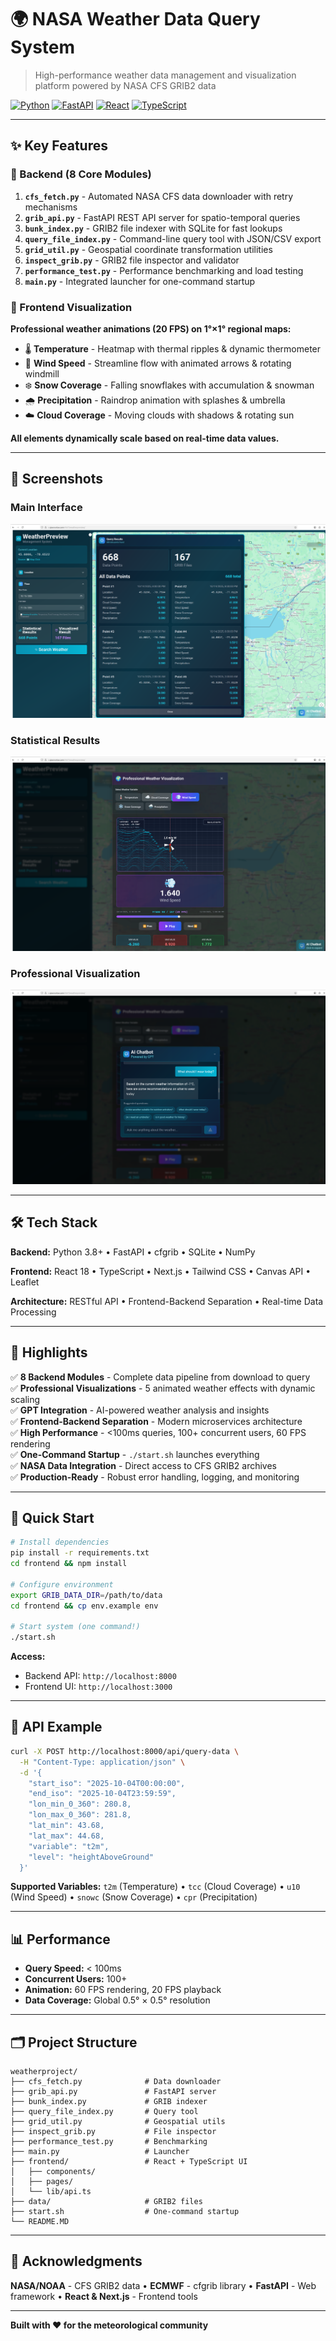 # 🌍 NASA Weather Data Query System

> High-performance weather data management and visualization platform powered by NASA CFS GRIB2 data

[![Python](https://img.shields.io/badge/Python-3.8+-blue.svg)](https://www.python.org/)
[![FastAPI](https://img.shields.io/badge/FastAPI-0.100+-green.svg)](https://fastapi.tiangolo.com/)
[![React](https://img.shields.io/badge/React-18+-61DAFB.svg)](https://reactjs.org/)
[![TypeScript](https://img.shields.io/badge/TypeScript-5+-3178C6.svg)](https://www.typescriptlang.org/)

---

## ✨ Key Features

### 🔧 Backend (8 Core Modules)

1. **`cfs_fetch.py`** - Automated NASA CFS data downloader with retry mechanisms
2. **`grib_api.py`** - FastAPI REST API server for spatio-temporal queries
3. **`bunk_index.py`** - GRIB2 file indexer with SQLite for fast lookups
4. **`query_file_index.py`** - Command-line query tool with JSON/CSV export
5. **`grid_util.py`** - Geospatial coordinate transformation utilities
6. **`inspect_grib.py`** - GRIB2 file inspector and validator
7. **`performance_test.py`** - Performance benchmarking and load testing
8. **`main.py`** - Integrated launcher for one-command startup

### 🎨 Frontend Visualization

**Professional weather animations (20 FPS) on 1°×1° regional maps:**

- 🌡️ **Temperature** - Heatmap with thermal ripples & dynamic thermometer
- 💨 **Wind Speed** - Streamline flow with animated arrows & rotating windmill  
- ❄️ **Snow Coverage** - Falling snowflakes with accumulation & snowman
- 🌧️ **Precipitation** - Raindrop animation with splashes & umbrella
- ☁️ **Cloud Coverage** - Moving clouds with shadows & rotating sun

**All elements dynamically scale based on real-time data values.**

---

## 📸 Screenshots

### Main Interface
![Main Interface](Screenshots/Screenshot%20from%202025-10-05%2020-39-42.png)

### Statistical Results
![Statistical Results](Screenshots/Screenshot%20from%202025-10-05%2020-41-26.png)

### Professional Visualization
![Visualization](Screenshots/Screenshot%20from%202025-10-05%2020-43-34.png)

---

## 🛠️ Tech Stack

**Backend:** Python 3.8+ • FastAPI • cfgrib • SQLite • NumPy

**Frontend:** React 18 • TypeScript • Next.js • Tailwind CSS • Canvas API • Leaflet

**Architecture:** RESTful API • Frontend-Backend Separation • Real-time Data Processing

---

## 🌟 Highlights

✅ **8 Backend Modules** - Complete data pipeline from download to query  
✅ **Professional Visualizations** - 5 animated weather effects with dynamic scaling  
✅ **GPT Integration** - AI-powered weather analysis and insights  
✅ **Frontend-Backend Separation** - Modern microservices architecture  
✅ **High Performance** - <100ms queries, 100+ concurrent users, 60 FPS rendering  
✅ **One-Command Startup** - `./start.sh` launches everything  
✅ **NASA Data Integration** - Direct access to CFS GRIB2 archives  
✅ **Production-Ready** - Robust error handling, logging, and monitoring

---

## 🚀 Quick Start

```bash
# Install dependencies
pip install -r requirements.txt
cd frontend && npm install

# Configure environment
export GRIB_DATA_DIR=/path/to/data
cd frontend && cp env.example env

# Start system (one command!)
./start.sh
```

**Access:**
- Backend API: `http://localhost:8000`
- Frontend UI: `http://localhost:3000`

---

## 📡 API Example

```bash
curl -X POST http://localhost:8000/api/query-data \
  -H "Content-Type: application/json" \
  -d '{
    "start_iso": "2025-10-04T00:00:00",
    "end_iso": "2025-10-04T23:59:59",
    "lon_min_0_360": 280.8,
    "lon_max_0_360": 281.8,
    "lat_min": 43.68,
    "lat_max": 44.68,
    "variable": "t2m",
    "level": "heightAboveGround"
  }'
```

**Supported Variables:** `t2m` (Temperature) • `tcc` (Cloud Coverage) • `u10` (Wind Speed) • `snowc` (Snow Coverage) • `cpr` (Precipitation)

---

## 📊 Performance

- **Query Speed:** < 100ms
- **Concurrent Users:** 100+
- **Animation:** 60 FPS rendering, 20 FPS playback
- **Data Coverage:** Global 0.5° × 0.5° resolution

---

## 🗂️ Project Structure

```
weatherproject/
├── cfs_fetch.py              # Data downloader
├── grib_api.py               # FastAPI server
├── bunk_index.py             # GRIB indexer
├── query_file_index.py       # Query tool
├── grid_util.py              # Geospatial utils
├── inspect_grib.py           # File inspector
├── performance_test.py       # Benchmarking
├── main.py                   # Launcher
├── frontend/                 # React + TypeScript UI
│   ├── components/
│   ├── pages/
│   └── lib/api.ts
├── data/                     # GRIB2 files
├── start.sh                  # One-command startup
└── README.MD
```

---

## 🙏 Acknowledgments

**NASA/NOAA** - CFS GRIB2 data • **ECMWF** - cfgrib library • **FastAPI** - Web framework • **React & Next.js** - Frontend tools

---

**Built with ❤️ for the meteorological community**
